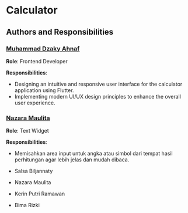# Calculator

## Authors and Responsibilities

### [Muhammad Dzaky Ahnaf](https://github.com/jekshelby)  
**Role**: Frontend Developer  

**Responsibilities**:  
- Designing an intuitive and responsive user interface for the calculator application using Flutter.  
- Implementing modern UI/UX design principles to enhance the overall user experience. 
 
 ### [Nazara Maulita](https://github.com/Nazaramaulita)  
**Role**: Text Widget 

**Responsibilities**:  
- Memisahkan area input untuk angka atau simbol dari tempat hasil perhitungan agar lebih jelas dan mudah dibaca.


- Salsa Biljannaty
- Nazara Maulita
- Kerin Putri Ramawan
- Bima Rizki